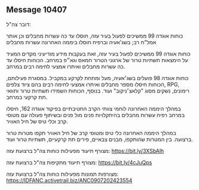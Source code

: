 ## Message 10407

דובר צה"ל:

כוחות אוגדה 99 ממשיכים לפעול בעיר עזה, חוסלו עד כה עשרות מחבלים וכן אותר אמל"ח רב; בשג'אעיה וברפיח חוסלו ביממה האחרונה עשרות מחבלים

כוחות אוגדה 99 ממשיכים לפעול בעיר עזה, זאת בעקבות מידע מודיעיני מקדים המעיד על הימצאות תשתיות טרור של ארגוני הטרור חמאס וגא״פ במרחב. הכוחות חיסלו עד כה עשרות מחבלים ואיתרו אמצעי לחימה רבים במרחב.

כוחות אוגדה 98 פועלים בשג׳אעיה, מעל ומתחת לקרקע במקביל. 
במסגרת פעילותם, הכוחות חיסלו מספר מחבלים ואיתרו אמצעי לחימה רבים בהם ציוד צלפים, RPG, רימונים, נשקים מסוג "קלאצ׳ניקוב" ועוד.
בנוסף, הכוחות השמידו תשתיות טרור ותוואי תת קרקעי במרחב.

במהלך היממה האחרונה לוחמי צוותי הקרב החטיבתיים בפיקוד אוגדה 162, חיסלו במרחב רפיח עשרות מחבלים בהיתקלויות פנים מול פנים ובשיתוף פעולה עם מטוסי קרב וכלי טיס של חיל האוויר.

במהלך היממה האחרונה כלי טיס ומטוסי קרב של חיל האוויר תקפו מטרות טרור ברצועה. בין המטרות שהותקפו, מבנים צבאיים, פירים תת קרקעיים, תשתיות טרור ועוד.

מצורף תיעוד מפעילות כוחות צה"ל ברצועת עזה: https://bit.ly/3XSbAlh

מצורף תיעוד מתקיפות צה"ל ברצועת עזה: https://bit.ly/4cJuQps

מצורפות תמונות מפעילות כוחות צה"ל ברצועת עזה: https://IDFANC.activetrail.biz/ANC0907202423554

